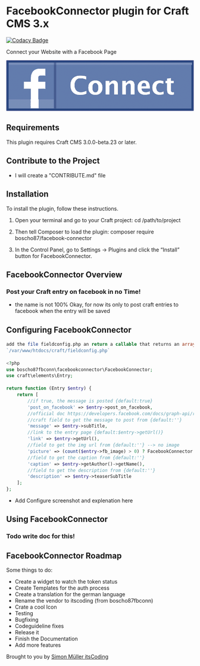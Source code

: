 # FacebookConnector plugin for Craft CMS 3.x
[![Codacy Badge](https://api.codacy.com/project/badge/Grade/e5bad32b62e145c29188de7645170778)](https://www.codacy.com/app/boscho87/facebook-connector?utm_source=github.com&amp;utm_medium=referral&amp;utm_content=boscho87/facebook-connector&amp;utm_campaign=Badge_Grade)

Connect your Website with a Facebook Page

![Screenshot](resources/img/plugin-logo.png)

## Requirements

This plugin requires Craft CMS 3.0.0-beta.23 or later.

## Contribute to the Project

  - I will create a "CONTRIBUTE.md" file

## Installation

To install the plugin, follow these instructions.

1. Open your terminal and go to your Craft project:
        cd /path/to/project

2. Then tell Composer to load the plugin:
        composer require boscho87/facebook-connector

3. In the Control Panel, go to Settings → Plugins and click the “Install” button for FacebookConnector.

## FacebookConnector Overview
 ### Post your Craft entry on facebook in no Time!

 - the name is not 100% Okay, for now its only to post craft entries to facebook when the entry will be saved

## Configuring FacebookConnector

```php
add the file fieldconfig.php an return a callable that returns an array   
`/var/www/htdocs/craft/fieldconfig.php`

<?php
use boscho87fbconn\facebookconnector\FacebookConnector;
use craft\elements\Entry;

return function (Entry $entry) {
    return [
        //if true, the message is posted {default:true}
        'post_on_facebook' => $entry->post_on_facebook,
        //official doc https://developers.facebook.com/docs/graph-api/reference/v2.10/post
        //craft field to get the message to post from {default:''}
        'message' => $entry->subTitle,
        //link to the entry page {default:$entry->getUrl()}
        'link' => $entry->getUrl(),
        //field to get the img url from {default:''} --> no image
        'picture' => (count($entry->fb_image) > 0) ? FacebookConnector::getBaseUrl() . $entry->fb_image->first()->getUrl() : '',
        //field to get the caption from {default:''}
        'caption' => $entry->getAuthor()->getName(),
        //field to get the description from {default:''}
        'description' => $entry->teaserSubTitle
    ];
};
```

 - Add Configure screenshot and explenation here
 
 
## Using FacebookConnector

### Todo write doc for this!

## FacebookConnector Roadmap

Some things to do:

* Create a widget to watch the token status
* Create Templates for the auth process
* Create a translation for the german language
* Rename the vendor to itscoding (from boscho87fbconn)
* Crate a cool Icon
* Testing
* Bugfixing
* Codeguideline fixes
* Release it
* Finish the Documentation
* Add more features

Brought to you by [Simon Müller itsCoding](https://www.itscoding.ch)
